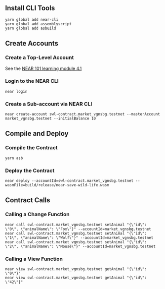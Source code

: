 ## Install CLI Tools

```
yarn global add near-cli
yarn global add assemblyscript
yarn global add asbuild
```

## Create Accounts

### Create a Top-Level Account

See the [NEAR 101 learning module 4.1](https://dacade.org/communities/near/courses/near-101/learning-modules/b52ba9f1-caac-4339-96ed-fad3b1ab6bbd#4-create-accounts)

### Login to the NEAR CLI

```
near login
```

### Create a Sub-account via NEAR CLI

```
near create-account swl-contract.market_vgnsbg.testnet --masterAccount market_vgnsbg.testnet --initialBalance 10
```

## Compile and Deploy

### Compile the Contract

```
yarn asb
```

### Deploy the Contract

```
near deploy --accountId=swl-contract.market_vgnsbg.testnet --wasmFile=build/release/near-save-wild-life.wasm
```

## Contract Calls

### Calling a Change Function

```
near call swl-contract.market_vgnsbg.testnet setAnimal "{\"id\": \"0\", \"animalName\": \"Fox\"}" --accountId=market_vgnsbg.testnet
near call swl-contract.market_vgnsbg.testnet setAnimal "{\"id\": \"1\", \"animalName\": \"Wolf\"}" --accountId=market_vgnsbg.testnet
near call swl-contract.market_vgnsbg.testnet setAnimal "{\"id\": \"2\", \"animalName\": \"Mouse\"}" --accountId=market_vgnsbg.testnet
```

### Calling a View Function

```
near view swl-contract.market_vgnsbg.testnet getAnimal "{\"id\": \"0\"}"
near view swl-contract.market_vgnsbg.testnet getAnimal "{\"id\": \"42\"}"
```